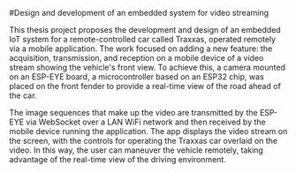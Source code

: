 #Design and development of an embedded system for video streaming  

This thesis project proposes the development and design of an embedded IoT system for a remote-controlled car called Traxxas, operated remotely via a mobile application. The work focused on adding a new feature: the acquisition, transmission, and reception on a mobile device of a video stream showing the vehicle's front view. To achieve this, a camera mounted on an ESP-EYE board, a microcontroller based on an ESP32 chip, was placed on the front fender to provide a real-time view of the road ahead of the car.

The image sequences that make up the video are transmitted by the ESP-EYE via WebSocket over a LAN WiFi network and then received by the mobile device running the application. The app displays the video stream on the screen, with the controls for operating the Traxxas car overlaid on the video. In this way, the user can maneuver the vehicle remotely, taking advantage of the real-time view of the driving environment.
